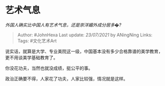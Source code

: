 # 艺术气息
*外国人确实比中国人有艺术气息，还是崇洋媚外成分居多�?*

> Author: #JohnHexa
Last update: *23/07/2021* by ANingNing
Links:
Tags: #文化艺术Art


 
说实话，就算是大学、专业美院这一级，中国基本没有多少合格靠谱的美学教育，更不用谈美学基础教育了。

你没花功夫，当然也就没成绩，挺公平的事。

政治正确要不得，人家花了功夫，人家比较强，情况就是这样。



